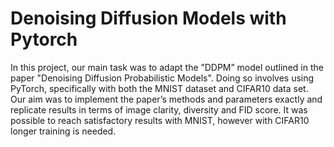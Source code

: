 # Denoising Diffusion Models with Pytorch

In this project, our main task was to adapt the ”DDPM” model outlined in the paper "Denoising Diffusion Probabilistic Models". Doing so involves using PyTorch, specifically with both the MNIST dataset and CIFAR10 data set. Our aim was to implement the paper’s methods and parameters exactly and replicate results in terms of image clarity, diversity and FID score. It was possible to reach satisfactory results with MNIST, however with CIFAR10 longer training is needed.